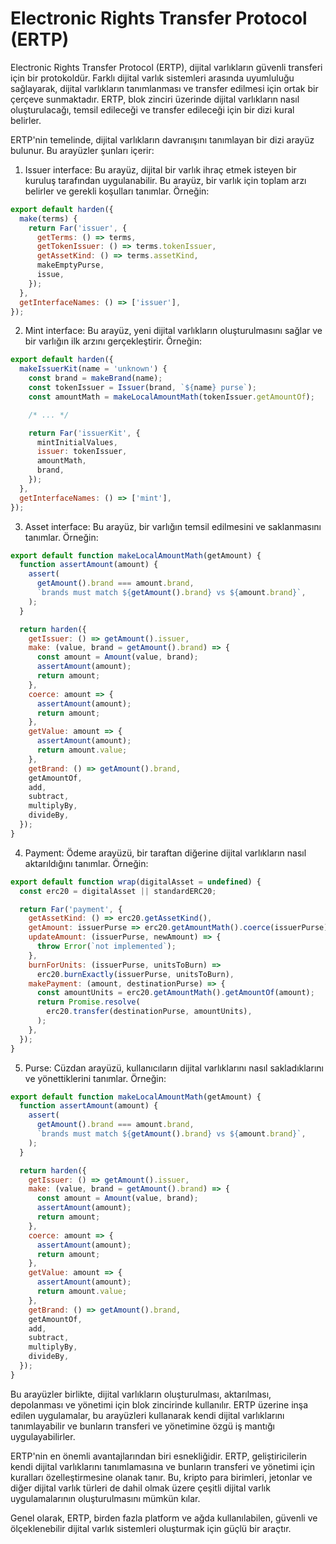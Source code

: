 # Electronic Rights Transfer Protocol (ERTP)

Electronic Rights Transfer Protocol (ERTP), dijital varlıkların güvenli transferi için bir protokoldür. Farklı dijital varlık sistemleri arasında uyumluluğu sağlayarak, dijital varlıkların tanımlanması ve transfer edilmesi için ortak bir çerçeve sunmaktadır. ERTP, blok zinciri üzerinde dijital varlıkların nasıl oluşturulacağı, temsil edileceği ve transfer edileceği için bir dizi kural belirler.

ERTP'nin temelinde, dijital varlıkların davranışını tanımlayan bir dizi arayüz bulunur. Bu arayüzler şunları içerir:

1.  Issuer interface: Bu arayüz, dijital bir varlık ihraç etmek isteyen bir kuruluş tarafından uygulanabilir. Bu arayüz, bir varlık için toplam arzı belirler ve gerekli koşulları tanımlar. Örneğin:

```js
export default harden({
  make(terms) {
    return Far('issuer', {
      getTerms: () => terms,
      getTokenIssuer: () => terms.tokenIssuer,
      getAssetKind: () => terms.assetKind,
      makeEmptyPurse,
      issue,
    });
  },
  getInterfaceNames: () => ['issuer'],
});
```
    
2.  Mint interface: Bu arayüz, yeni dijital varlıkların oluşturulmasını sağlar ve bir varlığın ilk arzını gerçekleştirir. Örneğin:

```js
export default harden({
  makeIssuerKit(name = 'unknown') {
    const brand = makeBrand(name);
    const tokenIssuer = Issuer(brand, `${name} purse`);
    const amountMath = makeLocalAmountMath(tokenIssuer.getAmountOf);

    /* ... */

    return Far('issuerKit', {
      mintInitialValues,
      issuer: tokenIssuer,
      amountMath,
      brand,
    });
  },
  getInterfaceNames: () => ['mint'],
});
```
    
3.  Asset interface: Bu arayüz, bir varlığın temsil edilmesini ve saklanmasını tanımlar. Örneğin:

```js
export default function makeLocalAmountMath(getAmount) {
  function assertAmount(amount) {
    assert(
      getAmount().brand === amount.brand,
      `brands must match ${getAmount().brand} vs ${amount.brand}`,
    );
  }

  return harden({
    getIssuer: () => getAmount().issuer,
    make: (value, brand = getAmount().brand) => {
      const amount = Amount(value, brand);
      assertAmount(amount);
      return amount;
    },
    coerce: amount => {
      assertAmount(amount);
      return amount;
    },
    getValue: amount => {
      assertAmount(amount);
      return amount.value;
    },
    getBrand: () => getAmount().brand,
    getAmountOf,
    add,
    subtract,
    multiplyBy,
    divideBy,
  });
}
```
    
4.  Payment: Ödeme arayüzü, bir taraftan diğerine dijital varlıkların nasıl aktarıldığını tanımlar. Örneğin:

```js
export default function wrap(digitalAsset = undefined) {
  const erc20 = digitalAsset || standardERC20;

  return Far('payment', {
    getAssetKind: () => erc20.getAssetKind(),
    getAmount: issuerPurse => erc20.getAmountMath().coerce(issuerPurse),
    updateAmount: (issuerPurse, newAmount) => {
      throw Error(`not implemented`);
    },
    burnForUnits: (issuerPurse, unitsToBurn) =>
      erc20.burnExactly(issuerPurse, unitsToBurn),
    makePayment: (amount, destinationPurse) => {
      const amountUnits = erc20.getAmountMath().getAmountOf(amount);
      return Promise.resolve(
        erc20.transfer(destinationPurse, amountUnits),
      );
    },
  });
}
```
    
5.  Purse: Cüzdan arayüzü, kullanıcıların dijital varlıklarını nasıl sakladıklarını ve yönettiklerini tanımlar. Örneğin:

```js
export default function makeLocalAmountMath(getAmount) {
  function assertAmount(amount) {
    assert(
      getAmount().brand === amount.brand,
      `brands must match ${getAmount().brand} vs ${amount.brand}`,
    );
  }

  return harden({
    getIssuer: () => getAmount().issuer,
    make: (value, brand = getAmount().brand) => {
      const amount = Amount(value, brand);
      assertAmount(amount);
      return amount;
    },
    coerce: amount => {
      assertAmount(amount);
      return amount;
    },
    getValue: amount => {
      assertAmount(amount);
      return amount.value;
    },
    getBrand: () => getAmount().brand,
    getAmountOf,
    add,
    subtract,
    multiplyBy,
    divideBy,
  });
}
```

Bu arayüzler birlikte, dijital varlıkların oluşturulması, aktarılması, depolanması ve yönetimi için blok zincirinde kullanılır. ERTP üzerine inşa edilen uygulamalar, bu arayüzleri kullanarak kendi dijital varlıklarını tanımlayabilir ve bunların transferi ve yönetimine özgü iş mantığı uygulayabilirler.

ERTP'nin en önemli avantajlarından biri esnekliğidir. ERTP, geliştiricilerin kendi dijital varlıklarını tanımlamasına ve bunların transferi ve yönetimi için kuralları özelleştirmesine olanak tanır. Bu, kripto para birimleri, jetonlar ve diğer dijital varlık türleri de dahil olmak üzere çeşitli dijital varlık uygulamalarının oluşturulmasını mümkün kılar.

Genel olarak, ERTP, birden fazla platform ve ağda kullanılabilen, güvenli ve ölçeklenebilir dijital varlık sistemleri oluşturmak için güçlü bir araçtır.
